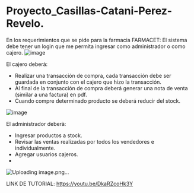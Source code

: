 # Proyecto_Casillas-Catani-Perez-Revelo.

En los requerimientos que se pide para la farmacia FARMACET:
El sistema debe tener un login que me permita ingresar como administrador o como cajero.
![image](https://github.com/Alan-Perez02/Proyecto_Casillas-Catani-Perez-Revelo/assets/117744029/effafdb9-e743-4152-8f01-ce870c3a4c51)

El cajero deberà:
- Realizar una transacción de compra, cada transacción debe ser guardada en conjunto con el cajero que hizo la transacción.
- Al final de la transacción de compra deberá generar una nota de venta (similar a una factura) en pdf.
- Cuando compre determinado producto se deberá reducir del stock.

![image](https://github.com/Alan-Perez02/Proyecto_Casillas-Catani-Perez-Revelo/assets/117744029/1a596db1-8758-4dfc-be69-a6604b3bab04)

El administrador deberà:
- Ingresar productos a stock.
- Revisar las ventas realizadas por todos los vendedores e individualmente.
- Agregar usuarios cajeros.
- 
![Uploading image.png…]()

 LINK DE TUTORIAL: https://youtu.be/DkaRZcoHk3Y

